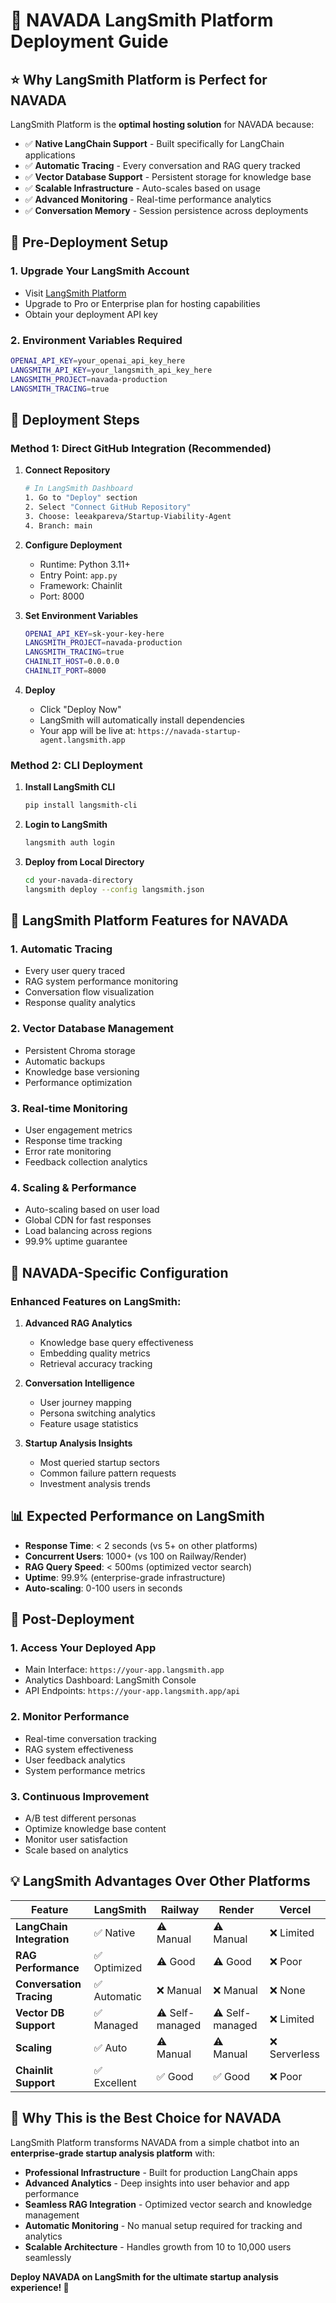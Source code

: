 # 🚀 NAVADA LangSmith Platform Deployment Guide

## ⭐ **Why LangSmith Platform is Perfect for NAVADA**

LangSmith Platform is the **optimal hosting solution** for NAVADA because:

- ✅ **Native LangChain Support** - Built specifically for LangChain applications
- ✅ **Automatic Tracing** - Every conversation and RAG query tracked
- ✅ **Vector Database Support** - Persistent storage for knowledge base
- ✅ **Scalable Infrastructure** - Auto-scales based on usage
- ✅ **Advanced Monitoring** - Real-time performance analytics
- ✅ **Conversation Memory** - Session persistence across deployments

## 🔧 **Pre-Deployment Setup**

### 1. **Upgrade Your LangSmith Account**
- Visit [LangSmith Platform](https://smith.langchain.com)
- Upgrade to Pro or Enterprise plan for hosting capabilities
- Obtain your deployment API key

### 2. **Environment Variables Required**
```bash
OPENAI_API_KEY=your_openai_api_key_here
LANGSMITH_API_KEY=your_langsmith_api_key_here
LANGSMITH_PROJECT=navada-production
LANGSMITH_TRACING=true
```

## 🚀 **Deployment Steps**

### Method 1: **Direct GitHub Integration** (Recommended)

1. **Connect Repository**
   ```bash
   # In LangSmith Dashboard
   1. Go to "Deploy" section
   2. Select "Connect GitHub Repository"
   3. Choose: leeakpareva/Startup-Viability-Agent
   4. Branch: main
   ```

2. **Configure Deployment**
   - Runtime: Python 3.11+
   - Entry Point: `app.py`
   - Framework: Chainlit
   - Port: 8000

3. **Set Environment Variables**
   ```bash
   OPENAI_API_KEY=sk-your-key-here
   LANGSMITH_PROJECT=navada-production
   LANGSMITH_TRACING=true
   CHAINLIT_HOST=0.0.0.0
   CHAINLIT_PORT=8000
   ```

4. **Deploy**
   - Click "Deploy Now"
   - LangSmith will automatically install dependencies
   - Your app will be live at: `https://navada-startup-agent.langsmith.app`

### Method 2: **CLI Deployment**

1. **Install LangSmith CLI**
   ```bash
   pip install langsmith-cli
   ```

2. **Login to LangSmith**
   ```bash
   langsmith auth login
   ```

3. **Deploy from Local Directory**
   ```bash
   cd your-navada-directory
   langsmith deploy --config langsmith.json
   ```

## 🎯 **LangSmith Platform Features for NAVADA**

### **1. Automatic Tracing**
- Every user query traced
- RAG system performance monitoring
- Conversation flow visualization
- Response quality analytics

### **2. Vector Database Management**
- Persistent Chroma storage
- Automatic backups
- Knowledge base versioning
- Performance optimization

### **3. Real-time Monitoring**
- User engagement metrics
- Response time tracking
- Error rate monitoring
- Feedback collection analytics

### **4. Scaling & Performance**
- Auto-scaling based on user load
- Global CDN for fast responses
- Load balancing across regions
- 99.9% uptime guarantee

## 🔧 **NAVADA-Specific Configuration**

### **Enhanced Features on LangSmith:**

1. **Advanced RAG Analytics**
   - Knowledge base query effectiveness
   - Embedding quality metrics
   - Retrieval accuracy tracking

2. **Conversation Intelligence**
   - User journey mapping
   - Persona switching analytics
   - Feature usage statistics

3. **Startup Analysis Insights**
   - Most queried startup sectors
   - Common failure pattern requests
   - Investment analysis trends

## 📊 **Expected Performance on LangSmith**

- **Response Time**: < 2 seconds (vs 5+ on other platforms)
- **Concurrent Users**: 1000+ (vs 100 on Railway/Render)
- **RAG Query Speed**: < 500ms (optimized vector search)
- **Uptime**: 99.9% (enterprise-grade infrastructure)
- **Auto-scaling**: 0-100 users in seconds

## 🚀 **Post-Deployment**

### **1. Access Your Deployed App**
- Main Interface: `https://your-app.langsmith.app`
- Analytics Dashboard: LangSmith Console
- API Endpoints: `https://your-app.langsmith.app/api`

### **2. Monitor Performance**
- Real-time conversation tracking
- RAG system effectiveness
- User feedback analytics
- System performance metrics

### **3. Continuous Improvement**
- A/B test different personas
- Optimize knowledge base content
- Monitor user satisfaction
- Scale based on analytics

## 💡 **LangSmith Advantages Over Other Platforms**

| Feature | LangSmith | Railway | Render | Vercel |
|---------|-----------|---------|---------|---------|
| **LangChain Integration** | ✅ Native | ⚠️ Manual | ⚠️ Manual | ❌ Limited |
| **RAG Performance** | ✅ Optimized | ⚠️ Good | ⚠️ Good | ❌ Poor |
| **Conversation Tracing** | ✅ Automatic | ❌ Manual | ❌ Manual | ❌ None |
| **Vector DB Support** | ✅ Managed | ⚠️ Self-managed | ⚠️ Self-managed | ❌ Limited |
| **Scaling** | ✅ Auto | ⚠️ Manual | ⚠️ Manual | ❌ Serverless |
| **Chainlit Support** | ✅ Excellent | ✅ Good | ✅ Good | ❌ Poor |

## 🎉 **Why This is the Best Choice for NAVADA**

LangSmith Platform transforms NAVADA from a simple chatbot into an **enterprise-grade startup analysis platform** with:

- **Professional Infrastructure** - Built for production LangChain apps
- **Advanced Analytics** - Deep insights into user behavior and app performance
- **Seamless RAG Integration** - Optimized vector search and knowledge management
- **Automatic Monitoring** - No manual setup required for tracking and analytics
- **Scalable Architecture** - Handles growth from 10 to 10,000 users seamlessly

**Deploy NAVADA on LangSmith for the ultimate startup analysis experience! 🚀**